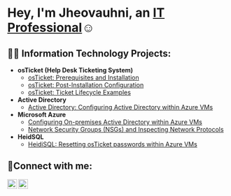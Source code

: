 <h1>Hey, I'm Jheovauhni, an <a href="https://www.linkedin.com/in/jheovauhni-thompson-03b094346/">IT Professional</a>☺</h1>

<h2>👨‍💻 Information Technology Projects:</h2>

- <b>osTicket (Help Desk Ticketing System)</b>
  - [osTicket: Prerequisites and Installation](https://github.com/JheovauhniThompson1/osTicket-prereqs)
  - [osTicket: Post-Installation Configuration](https://github.com/JheovauhniThompson1/post-install-config)
  - [osTicket: Ticket Lifecycle Examples](https://github.com/JheovauhniThompson1/ticket-lifecycle)
- <b>Active Directory</b>
  - [Active Directory: Configuring Active Directory within Azure VMs](https://github.com/JheovauhniThompson1/AD-prereq)
- <b>Microsoft Azure</b>
  - [Configuring On-premises Active Directory within Azure VMs](https://github.com/joshmadakorcc/configure-ad)
  - [Network Security Groups (NSGs) and Inspecting Network Protocols](https://github.com/joshmadakorcc/azure-network-protocols)
- <b>HeidSQL</b>
  - [HeidiSQL: Resetting osTicket passwords within Azure VMs](https://github.com/JheovauhniThompson1/mysql-config)

<h2>🤳Connect with me:</h2>

[<img align="left" alt="Josh | LinkedIn" width="22px" src="https://cdn.jsdelivr.net/npm/simple-icons@v3/icons/linkedin.svg" />][linkedin]
[<img align="left" alt="Josh | Instagram" width="22px" src="https://cdn.jsdelivr.net/npm/simple-icons@v3/icons/instagram.svg" />][instagram]

[instagram]: https://www.instagram.com/Josh
[linkedin]: https://www.linkedin.com/in/jheovauhni-thompson-03b094346/
